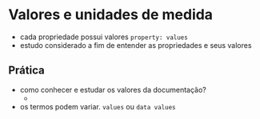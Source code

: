 # Valores e unidades de medida

* cada propriedade possui valores `property: values`
* estudo considerado a fim de entender as propriedades e seus valores

## Prática

* como conhecer e estudar os valores da documentação?
    * <color> <length>
* os termos podem variar. `values` ou `data values`